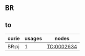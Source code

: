 # `BR`

## to

| curie   |   usages | nodes                                           |
|---------|----------|-------------------------------------------------|
| BR:pj   |        1 | [TO:0002634](https://bioregistry.io/TO:0002634) |

